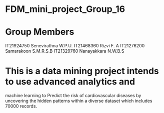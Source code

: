 # FDM_mini_project_Group_16
# Group Members
IT21924750 Senevirathna W.P.U.
IT21468360 Rizvi F. A
IT21276200 Samarakoon S.M.R.S.B
IT21329760 Nanayakkara N.W.B.S


# This is a data mining project intends to use advanced analytics and 
machine learning to Predict the risk of cardiovascular diseases by uncovering the hidden 
patterns within a diverse dataset which includes 70000 records.
